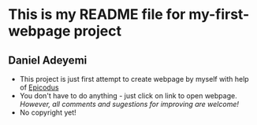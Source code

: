 # This is my README file for my-first-webpage project
## **Daniel Adeyemi**
* This project is just first attempt to create webpage by myself with help of [Epicodus](https://epicodus.com)
* You don't have to do anything - just click on link to open webpage. *However, all comments and sugestions for improving are welcome!*
* No copyright yet!

